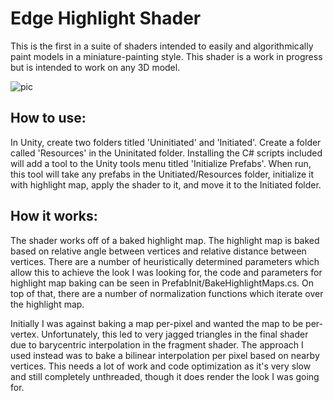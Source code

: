# Edge Highlight Shader
This is the first in a suite of shaders intended to easily and algorithmically paint models in a miniature-painting style. This shader is a work in progress but is intended to work on any 3D model.

![pic](https://user-images.githubusercontent.com/98781207/171671573-67ee6aee-972d-4e7a-80da-13c0725deb11.PNG)


## How to use:
In Unity, create two folders titled 'Uninitiated' and 'Initiated'. Create a folder called 'Resources' in the Uninitated folder. Installing the C# scripts included will add a tool to the Unity tools menu titled 'Initialize Prefabs'. When run, this tool will take any prefabs in the Unitiated/Resources folder, initialize it with highlight map, apply the shader to it, and move it to the Initiated folder.

## How it works:
The shader works off of a baked highlight map. The highlight map is baked based on relative angle between vertices and relative distance between vertices. There are a number of heuristically determined parameters which allow this to achieve the look I was looking for, the code and parameters for highlight map baking can be seen in PrefabInit/BakeHighlightMaps.cs. On top of that, there are a number of normalization functions which iterate over the highlight map.

Initially I was against baking a map per-pixel and wanted the map to be per-vertex. Unfortunately, this led to very jagged triangles in the final shader due to barycentric interpolation in the fragment shader. The approach I used instead was to bake a bilinear interpolation per pixel based on nearby vertices. This needs a lot of work and code optimization as it's very slow and still completely unthreaded, though it does render the look I was going for.
